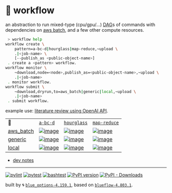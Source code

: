 # 📜 workflow

an abstraction to run mixed-type (cpu/gpu/...) [DAG](https://networkx.org/documentation/stable/reference/classes/digraph.html)s of commands with dependencies on [aws batch](https://aws.amazon.com/batch/), and a few other compute resources.

```bash
 > workflow help
workflow create \
	pattern=a-bc-d|hourglass|map-reduce,~upload \
	.|<job-name> \
	[--publish_as <public-object-name>]
 . create a <pattern> workflow.
workflow monitor \
	~download,node=<node>,publish_as=<public-object-name>,~upload \
	.|<job-name>
 . monitor workflow.
workflow submit \
	~download,dryrun,to=aws_batch|generic|local,~upload \
	.|<job-name>
 . submit workflow.
```

example use: [literature review using OpenAI API](https://github.com/kamangir/openai-commands/tree/main/openai_commands/literature_review).

|   |   |   |   |
| --- | --- | --- | --- |
| 📜 | [`a-bc-d`](./patterns/a-bc-d.dot) | [`hourglass`](./patterns/hourglass.dot) | [`map-reduce`](./patterns/map-reduce.dot) |
| [aws_batch](./runners/aws_batch.py) | [![image](https://kamangir-public.s3.ca-central-1.amazonaws.com/aws_batch-a-bc-d/workflow.gif?raw=true&random=kXsuSPo9Hj1Yn1Y9)](https://kamangir-public.s3.ca-central-1.amazonaws.com/aws_batch-a-bc-d/workflow.gif?raw=true&random=kXsuSPo9Hj1Yn1Y9) | [![image](https://kamangir-public.s3.ca-central-1.amazonaws.com/aws_batch-hourglass/workflow.gif?raw=true&random=9iCLt9OC2al2C16G)](https://kamangir-public.s3.ca-central-1.amazonaws.com/aws_batch-hourglass/workflow.gif?raw=true&random=9iCLt9OC2al2C16G) | [![image](https://kamangir-public.s3.ca-central-1.amazonaws.com/aws_batch-map-reduce/workflow.gif?raw=true&random=BLzeRQYwLE4BLQhR)](https://kamangir-public.s3.ca-central-1.amazonaws.com/aws_batch-map-reduce/workflow.gif?raw=true&random=BLzeRQYwLE4BLQhR) |
| [generic](./runners/generic.py) | [![image](https://kamangir-public.s3.ca-central-1.amazonaws.com/generic-a-bc-d/workflow.gif?raw=true&random=NP5fuH6zp7ytTfZW)](https://kamangir-public.s3.ca-central-1.amazonaws.com/generic-a-bc-d/workflow.gif?raw=true&random=NP5fuH6zp7ytTfZW) | [![image](https://kamangir-public.s3.ca-central-1.amazonaws.com/generic-hourglass/workflow.gif?raw=true&random=MiPEJM1SY2OS2M2e)](https://kamangir-public.s3.ca-central-1.amazonaws.com/generic-hourglass/workflow.gif?raw=true&random=MiPEJM1SY2OS2M2e) | [![image](https://kamangir-public.s3.ca-central-1.amazonaws.com/generic-map-reduce/workflow.gif?raw=true&random=saXB4K7Cqx6dg2F0)](https://kamangir-public.s3.ca-central-1.amazonaws.com/generic-map-reduce/workflow.gif?raw=true&random=saXB4K7Cqx6dg2F0) |
| [local](./runners/local.py) | [![image](https://kamangir-public.s3.ca-central-1.amazonaws.com/local-a-bc-d/workflow.gif?raw=true&random=WfnhsgUsELIuhghi)](https://kamangir-public.s3.ca-central-1.amazonaws.com/local-a-bc-d/workflow.gif?raw=true&random=WfnhsgUsELIuhghi) | [![image](https://kamangir-public.s3.ca-central-1.amazonaws.com/local-hourglass/workflow.gif?raw=true&random=kDVaYXYfNpjmCx17)](https://kamangir-public.s3.ca-central-1.amazonaws.com/local-hourglass/workflow.gif?raw=true&random=kDVaYXYfNpjmCx17) | [![image](https://kamangir-public.s3.ca-central-1.amazonaws.com/local-map-reduce/workflow.gif?raw=true&random=agUjZyUOnTt0mdFy)](https://kamangir-public.s3.ca-central-1.amazonaws.com/local-map-reduce/workflow.gif?raw=true&random=agUjZyUOnTt0mdFy) |

- [dev notes](https://arash-kamangir.medium.com/%EF%B8%8F-openai-experiments-54-e49117dc69ef)

---


[![pylint](https://github.com/kamangir/notebooks-and-scripts/actions/workflows/pylint.yml/badge.svg)](https://github.com/kamangir/notebooks-and-scripts/actions/workflows/pylint.yml) [![pytest](https://github.com/kamangir/notebooks-and-scripts/actions/workflows/pytest.yml/badge.svg)](https://github.com/kamangir/notebooks-and-scripts/actions/workflows/pytest.yml) [![bashtest](https://github.com/kamangir/notebooks-and-scripts/actions/workflows/bashtest.yml/badge.svg)](https://github.com/kamangir/notebooks-and-scripts/actions/workflows/bashtest.yml) [![PyPI version](https://img.shields.io/pypi/v/notebooks-and-scripts.svg)](https://pypi.org/project/notebooks-and-scripts/) [![PyPI - Downloads](https://img.shields.io/pypi/dd/notebooks-and-scripts)](https://pypistats.org/packages/notebooks-and-scripts)

built by 🌀 [`blue_options-4.159.1`](https://github.com/kamangir/awesome-bash-cli), based on [`blueflow-4.803.1`](https://github.com/kamangir/notebooks-and-scripts).

